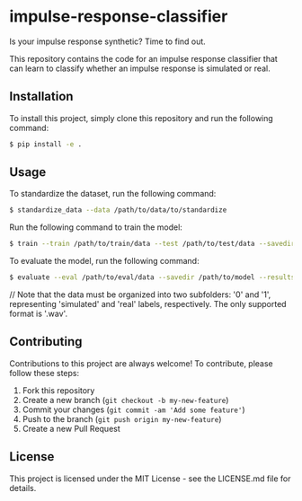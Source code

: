 # impulse-response-classifier
Is your impulse response synthetic? Time to find out.

This repository contains the code for an impulse response classifier that can learn to classify whether an impulse response is simulated or real.

## Installation

To install this project, simply clone this repository and run the following command:

```bash
$ pip install -e .
```

## Usage

To standardize the dataset, run the following command:

```bash
$ standardize_data --data /path/to/data/to/standardize
```

Run the following command to train the model:

```bash
$ train --train /path/to/train/data --test /path/to/test/data --savedir /path/to/model
```

To evaluate the model, run the following command:

```bash
$ evaluate --eval /path/to/eval/data --savedir /path/to/model --resultsdir /path/to/evaluation/results
```

//  Note that the data must be organized into two subfolders: '0' and '1', representing 'simulated' and 'real' labels, respectively. The only supported format is '.wav'.

## Contributing

Contributions to this project are always welcome! To contribute, please follow these steps:

1. Fork this repository
2. Create a new branch (`git checkout -b my-new-feature`)
3. Commit your changes (`git commit -am 'Add some feature'`)
4. Push to the branch (`git push origin my-new-feature`)
5. Create a new Pull Request

## License

This project is licensed under the MIT License - see the LICENSE.md file for details.
